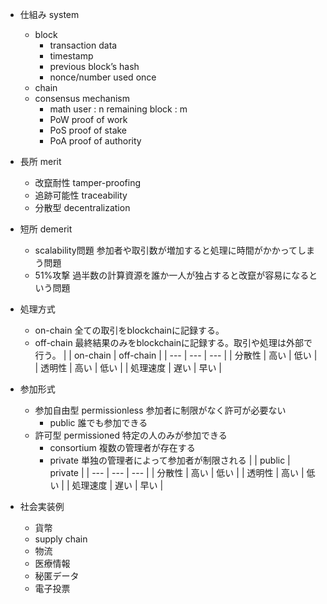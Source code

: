 - 仕組み system
    - block
        - transaction data
        - timestamp
        - previous block’s hash
        - nonce/number used once
    - chain
    - consensus mechanism
        - math
            user : n 
            remaining block : m
        - PoW proof of work
        - PoS proof of stake
        - PoA proof of authority
- 長所 merit
    - 改竄耐性 tamper-proofing
    - 追跡可能性 traceability
    - 分散型 decentralization
- 短所 demerit
    - scalability問題
        参加者や取引数が増加すると処理に時間がかかってしまう問題
    - 51%攻撃
        過半数の計算資源を誰か一人が独占すると改竄が容易になるという問題
- 処理方式
    - on-chain
        全ての取引をblockchainに記録する。
    - off-chain
        最終結果のみをblockchainに記録する。取引や処理は外部で行う。
    |  | on-chain | off-chain |
    | --- | --- | --- |
    | 分散性 | 高い | 低い |
    | 透明性 | 高い | 低い |
    | 処理速度 | 遅い | 早い |
- 参加形式
    - 参加自由型 permissionless
        参加者に制限がなく許可が必要ない
        - public
            誰でも参加できる
    - 許可型 permissioned
        特定の人のみが参加できる
        - consortium
            複数の管理者が存在する
        - private
            単独の管理者によって参加者が制限される
    |  | public  | private |
    | --- | --- | --- |
    | 分散性 | 高い | 低い |
    | 透明性 | 高い | 低い |
    | 処理速度 | 遅い | 早い |

- 社会実装例
    - 貨幣
    - supply chain
    - 物流
    - 医療情報
    - 秘匿データ
    - 電子投票